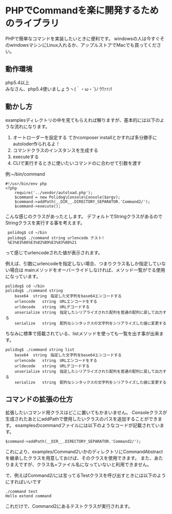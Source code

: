 PHPでCommandを楽に開発するためのライブラリ
==========

PHPで簡単なコマンドを実装したいときに便利です。
windowsの人は今すぐそのwindowsマシンにLinux入れるか、アップルストアでMacでも買ってください。


動作環境
------------
php5.4以上  
みなさん、php5.4使いましょうヽ(｀・ω・´)ﾉ ｳﾜｧｧﾝ!

動かし方
------------
examplesディレクトリの中を見てもらえれば解りますが、基本的には以下のような流れになります。
1. オートローダーを設定する
てかcomposer installとかすれば多分勝手にautoloder作られるよ！
2. コマンドクラスのインスタンスを生成する
3. executeする
4. CLIで実行するときに使いたいコマンドのに合わせて引数を渡す

例:~/bin/command
    
    #!/usr/bin/env php
    <?php
        require('../vendor/autoload.php');
        $command = new Polidog\Console\Console($argv);
        $command->addPath(__DIR__.DIRECTORY_SEPARATOR.'Command2/');
        $command->execute();	 


こんな感じのクラスがあったとします。
デフォルトでStringクラスがあるのでStringクラスを実行する事を考えます。

     polidog$ cd ~/bin
     polidog$ ./command string urlencode テスト!
     %E3%83%86%E3%82%B9%E3%83%88%21


って感じでurlencodeされた値が表示されます。



例えば、引数にurlencodeを指定しない場合、つまりクラス名しか指定していない場合は
mainメソッドをオーバーライドしなければ、メソッド一覧がでる使用になっています。

    polidog$ cd ~/bin
    polidog$ ./command string
        base64	string　指定した文字列をbase64エンコードする
        urlencode	string　URLエンコードをする
        urldecode	string　URLデコードする
        unserialize	string　指定したシリアライズされた配列を普通の配列に戻して出力する
        serialize	string　配列なシンタックスの文字列をシリアライズした値に変更する

ちなみに標準で搭載されている、listメソッドを使っても一覧を出す事が出来ます。

    polidog$ ./command string list
        base64	string　指定した文字列をbase64エンコードする
        urlencode	string　URLエンコードをする
        urldecode	string　URLデコードする
        unserialize	string　指定したシリアライズされた配列を普通の配列に戻して出力する
        serialize	string　配列なシンタックスの文字列をシリアライズした値に変更する


コマンドの拡張の仕方
------------
拡張したいコマンド用クラスはどこに置いてもかまいません。
Consoleクラスが生成されたあとにaddPathで使用したいクラスのパスを追加することができます。
examplesのcommandファイルには以下のようなコードが記載されています。
    
    $command->addPath(__DIR__.DIRECTORY_SEPARATOR.'Command2/');

これにより、examples/Command2いかのディレクトリにCommandAbstractを継承したクラスを用意しておけば、そのクラスを使用できます。
また、あたりまえですが、クラス名=ファイル名になっていないと利用できません。

で、例えばCommand2/には言ってるTestクラスを呼び出すときには以下のようにすればいいです

    ./command test
    Hello extend command

これだけで、Command2にあるテストクラスが実行されます。
